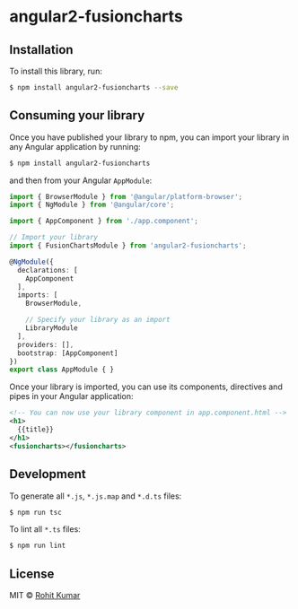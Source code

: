 # angular2-fusioncharts

## Installation

To install this library, run:

```bash
$ npm install angular2-fusioncharts --save
```

## Consuming your library

Once you have published your library to npm, you can import your library in any Angular application by running:

```bash
$ npm install angular2-fusioncharts
```

and then from your Angular `AppModule`:

```typescript
import { BrowserModule } from '@angular/platform-browser';
import { NgModule } from '@angular/core';

import { AppComponent } from './app.component';

// Import your library
import { FusionChartsModule } from 'angular2-fusioncharts';

@NgModule({
  declarations: [
    AppComponent
  ],
  imports: [
    BrowserModule,

    // Specify your library as an import
    LibraryModule
  ],
  providers: [],
  bootstrap: [AppComponent]
})
export class AppModule { }
```

Once your library is imported, you can use its components, directives and pipes in your Angular application:

```xml
<!-- You can now use your library component in app.component.html -->
<h1>
  {{title}}
</h1>
<fusioncharts></fusioncharts>
```

## Development

To generate all `*.js`, `*.js.map` and `*.d.ts` files:

```bash
$ npm run tsc
```

To lint all `*.ts` files:

```bash
$ npm run lint
```

## License

MIT © [Rohit Kumar](mailto:rohit.kr001@gmail.com)
